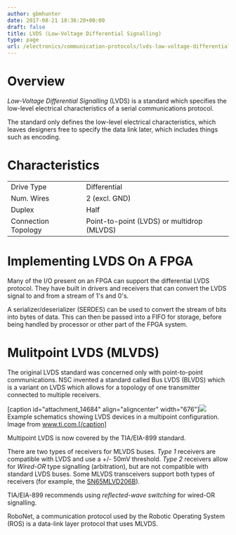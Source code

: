 ```yaml
---
author: gbmhunter
date: 2017-08-21 18:36:20+00:00
draft: false
title: LVDS (Low-Voltage Differential Signalling)
type: page
url: /electronics/communication-protocols/lvds-low-voltage-differential-signalling
---
```


# Overview




_Low-Voltage Differential Signalling_ (LVDS) is a standard which specifies the low-level electrical characteristics of a serial communications protocol.




The standard only defines the low-level electrical characteristics, which leaves designers free to specify the data link later, which includes things such as encoding.




# Characteristics


<table >
<tbody >
<tr >

<td >Drive Type
</td>

<td >Differential
</td>
</tr>
<tr >

<td >Num. Wires
</td>

<td >2 (excl. GND)
</td>
</tr>
<tr >

<td >Duplex
</td>

<td >Half
</td>
</tr>
<tr >

<td >Connection Topology
</td>

<td >Point-to-point (LVDS) or multidrop (MLVDS)
</td>
</tr>
</tbody>
</table>


# Implementing LVDS On A FPGA




Many of the I/O present on an FPGA can support the differential LVDS protocol. They have built in drivers and receivers that can convert the LVDS signal to and from a stream of 1's and 0's.




A serializer/deserializer (SERDES) can be used to convert the stream of bits into bytes of data. This can then be passed into a FIFO for storage, before being handled by processor or other part of the FPGA system.




# Mulitpoint LVDS (MLVDS)




The original LVDS standard was concerned only with point-to-point communications. NSC invented a standard called Bus LVDS (BLVDS) which is a variant on LVDS which allows for a topology of one transmitter connected to multiple receivers.



[caption id="attachment_14684" align="aligncenter" width="676"][![](http://blog.mbedded.ninja/wp-content/uploads/2017/08/lvds-multipoint-configuration-example-schematic-ti.png)
](http://blog.mbedded.ninja/wp-content/uploads/2017/08/lvds-multipoint-configuration-example-schematic-ti.png) Example schematics showing LVDS devices in a multipoint configuration. Image from www.ti.com.[/caption]



Multipoint LVDS is now covered by the TIA/EIA-899 standard.




There are two types of receivers for MLVDS buses. _Type 1_ receivers are compatible with LVDS and use a +/- 50mV threshold. _Type 2_ receivers allow for _Wired-OR_ type signalling (arbitration), but are not compatible with standard LVDS buses. Some MLVDS transceivers support both types of receivers (for example, the [SN65MLVD206B](http://www.ti.com/product/SN65MLVD206B)).




TIA/EIA-899 recommends using _reflected-wave switching_ for wired-OR signalling.




RoboNet, a communication protocol used by the Robotic Operating System (ROS) is a data-link layer protocol that uses MLVDS.

